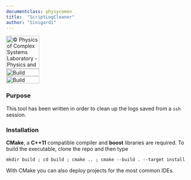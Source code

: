 ```yaml
---
documentclass: physycomen
title:  "ScriptLogCleaner"
author: "Sinigardi"
---
```


<a href="http://www.physycom.unibo.it"> 
<div class="image">
<img src="https://cdn.rawgit.com/physycom/templates/697b327d/logo_unibo.png" width="90" height="90" alt="© Physics of Complex Systems Laboratory - Physics and Astronomy Department - University of Bologna"> 
</div>
</a>
<a href="https://travis-ci.org/physycom/ScriptLogCleaner"> 
<div class="image">
<img src="https://travis-ci.org/physycom/ScriptLogCleaner.svg?branch=master" width="90" height="20" alt="Build Status"> 
</div>
</a>
<a href="https://ci.appveyor.com/project/cenit/ScriptLogCleaner"> 
<div class="image">
<img src="https://ci.appveyor.com/api/projects/status/4h5byax58ie5yrbv?svg=true" width="90" height="20" alt="Build Status"> 
</div>
</a>

### Purpose
This tool has been written in order to clean up the logs saved from a `ssh` session.

### Installation
**CMake**, a **C++11** compatible compiler and **boost** libraries are required. To build the executable, clone the repo and then type  
```
mkdir build ; cd build ; cmake .. ; cmake --build . --target install
```
With CMake you can also deploy projects for the most common IDEs.  

